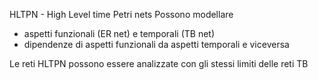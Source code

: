 HLTPN - High Level time Petri nets
Possono modellare
- aspetti funzionali (ER net) e temporali (TB net)
- dipendenze di aspetti funzionali da aspetti temporali e viceversa

Le reti HLTPN possono essere analizzate con gli stessi limiti delle reti TB